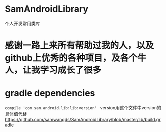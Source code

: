 # SamAndroidLibrary
个人开发常用类库

# 感谢一路上来所有帮助过我的人，以及github上优秀的各种项目，及各个牛人，让我学习成长了很多


# gradle dependencies
  `compile 'com.sam.android.lib:lib:version' `
  version用这个文件中version的具体值代替
  https://github.com/samwangds/SamAndroidLibrary/blob/master/lib/build.gradle
